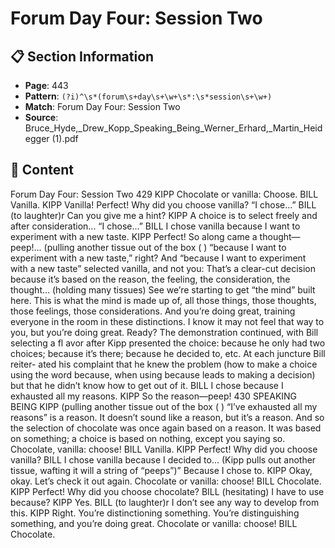 # Forum Day Four: Session Two

## 📋 Section Information

- **Page**: 443
- **Pattern**: `(?i)^\s*(forum\s+day\s+\w+\s*:\s*session\s+\w+)`
- **Match**: Forum Day Four: Session Two
- **Source**: Bruce_Hyde,_Drew_Kopp_Speaking_Being_Werner_Erhard,_Martin_Heidegger (1).pdf

## 📄 Content

Forum Day Four: Session Two
429
KIPP
Chocolate or vanilla: Choose.
BILL
Vanilla.
KIPP
Vanilla! Perfect! Why did you choose vanilla? “I chose...”
BILL (to laughter)r
Can you give me a hint?
KIPP
A choice is to select freely and after consideration... “I chose...”
BILL
I chose vanilla because I want to experiment with a new taste.
KIPP
Perfect! So along came a thought—peep!...
(pulling another tissue out of the box
(
)
“because I want to experiment with a new taste,” right? And “because I want to experiment
with a new taste” selected vanilla, and not you: That’s a clear-cut decision because it’s based on
the reason, the feeling, the consideration, the thought...
(holding many tissues)
See we’re starting to get “the mind” built here. This is what the mind is made up of, all those
things, those thoughts, those feelings, those considerations. And you’re doing great, training
everyone in the room in these distinctions. I know it may not feel that way to you, but you’re
doing great. Ready?
The demonstration continued, with Bill selecting a fl avor after Kipp presented the choice: because
he only had two choices; because it’s there; because he decided to, etc. At each juncture Bill reiter-
ated his complaint that he knew the problem (how to make a choice using the word because, when
using because leads to making a decision) but that he didn’t know how to get out of it.
BILL
I chose because I exhausted all my reasons.
KIPP
So the reason—peep!
430
SPEAKING BEING
KIPP (pulling another tissue out of the box
(
)
“I’ve exhausted all my reasons” is a reason. It doesn’t sound like a reason, but it’s a reason. And
so the selection of chocolate was once again based on a reason. It was based on something; a
choice is based on nothing, except you saying so. Chocolate, vanilla: choose!
BILL
Vanilla.
KIPP
Perfect! Why did you choose vanilla?
BILL
I chose vanilla because I decided to...
(Kipp pulls out another tissue, wafting it will a string of “peeps”)”
Because I chose to.
KIPP
Okay, okay. Let’s check it out again. Chocolate or vanilla: choose!
BILL
Chocolate.
KIPP
Perfect! Why did you choose chocolate?
BILL (hesitating)
I have to use because?
KIPP
Yes.
BILL (to laughter)r
I don’t see any way to develop from this.
KIPP
Right. You’re distinctioning something. You’re distinguishing something, and you’re doing
great. Chocolate or vanilla: choose!
BILL
Chocolate.